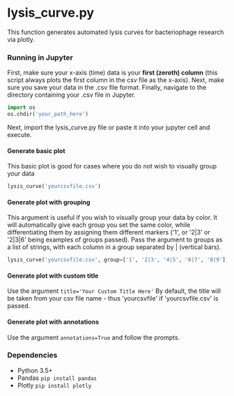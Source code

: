 # lysis_curve.py

This function generates automated lysis curves for bacteriophage research via plotly.  

### Running in Jupyter

First, make sure your x-axis (time) data is your **first (zeroth) column** (this script always plots the first column in the csv file as the x-axis). Next, make sure you save your data in the .csv file format. Finally, navigate to the directory containing your .csv file in Jupyter.
```python
import os
os.chdir('your_path_here')
```
Next, import the lysis_curve.py file or paste it into your jupyter cell and execute.
#### Generate basic plot
This basic plot is good for cases where you do not wish to visually group your data
```python
lysis_curve('yourcsvfile.csv')
```

#### Generate plot with grouping
This argument is useful if you wish to visually group your data by color. It will automatically give each group you set the same color, while differentiating them by assigning them different markers ('1', or '2|3' or '2|3|6' being examples of groups passed). Pass the argument to groups as a list of strings, with each column in a group separated by | (vertical bars).
```python
lysis_curve('yourcsvfile.csv', group=['1', '2|3', '4|5', '6|7', '8|9'])
```

#### Generate plot with custom title
Use the argument ```title='Your Custom Title Here'```
By default, the title will be taken from your csv file name - thus 'yourcsvfile' if 'yourcsvfile.csv' is passed.

#### Generate plot with annotations
Use the argument ```annotations=True``` and follow the prompts.

### Dependencies

* Python 3.5+
* Pandas ```pip install pandas```
* Plotly ```pip install plotly```
